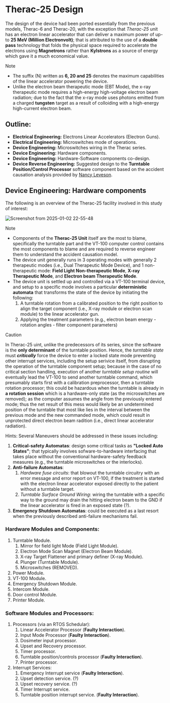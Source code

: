 # Therac-25 Design

The design of the device had been ported essentially from the previous models, Therac-6 and Therac-20, with the exception that _Therac-25_ unit has an electron linear accelerator that can deliver a maximum power of up-to **25 MeV (Million Electronvolt)**; that is attributed to the use of a **double pass** technology that folds the physical space required to accelerate the electrons using **Magnetrons** rather than **Kylstrons** as a source of energy which gave it a much economical value.

> [!NOTE]
>
> * The suffix (N) written as **6, 20 and 25** denotes the maximum capabilities of the linear accelerator powering the device.
> * Unlike the electron beam therapeutic mode (EBT Mode), the x-ray therapeutic mode requires a high-energy high-voltage electron beam radiation;
> due to the fact that the x-ray mode uses photons emitted from a charged **tungsten** target as a result of colloiding with a high-energy high-current electron beam.

## Outline:
* **Electrical Engineering:** Electrons Linear Accelerators (Electron Guns).
* **Electrical Engineering:** Microswitches mode of operations.
* **Device Engineering:** Microswitches wiring in the Therac series.
* **Device Engineering:** Hardware components.
* **Device Engineering:** Hardware-Software components co-design.
* **Device Reverse Engineering:** Suggested design to the **Turntable Position/Control Processor** software component based on the accident causation analysis provided by [Nancy Leveson](https://en.wikipedia.org/wiki/Nancy_Leveson).

## Device Engineering: Hardware components

The following is an overview of the Therac-25 facility involved in this study of interest:

![Screenshot from 2025-01-02 22-55-48](https://github.com/user-attachments/assets/b75d729b-4a08-4912-92b6-0b05146ac12d)

> [!NOTE]
> * Components of the **Therac-25 Unit** itself are the most to blame, specifically the turntable part and the VT-100 computer control contains the most components to blame and are required to reverse engineer them to understand the accident causation model.
> * The device unit generally runs in 3 operating modes with generally 2 therapeutic modes (i.e., Dual Therapeutic Mode Device), and 1 non-therapeutic mode: **Field Light Non-therapeutic Mode**, **X-ray Therapeutic Mode**, and **Electron beam Therapeutic Mode**.
> * The device unit is settled up and controlled via a VT-100 terminal device, and setup to a specific mode involves a particular **deterministic automata** that transforms the state of the device by initiating the following:
>     1) A turntable rotation from a calibrated position to the right position to align the target component (i.e., X-ray module or electron scan module) to the linear accelerator gun.
>     2) Applying the treatment parameters (e.g., electron beam energy - rotation angles - filter component parameters)

> [!CAUTION]
> In Therac-25 uint, unlike the predecessors of its series, since the software is the **only determinant** of the turntable position. Hence, the _turntable state_ must **_critically_** force the device to enter a locked state mode preventing other interrupt services, including the setup serivice itself, from disrupting the operation of the turntable component setup; because in the case of no critical section handling, execution of another _turntable setup routine_ will eventually lead the VT-100 to send another turntable command, which presumably starts first with a calibration preprocessor, then a turntable rotation processor; this could be hazardous when the turntable is already in **a rotation session** which is a hardware-only state (as the microswitches are removed); as the computer assumes the angle from the previously entered mode; thus the net result of this mess would likely be an undetermined position of the turntable that most like lies in the interval between the previous mode and the new commanded mode, which could result in unprotected direct electron beam radition (i.e., direct linear accelerator radiation).
>
> Hints: Several Maneuvers should be addressed in these issues including:
> 1) **Critical-safety Automatas**: design some critical tasks as **"Locked Auto States"**; that typically involves sofware-to-hardware interfacing that takes place without the conventional hardware-safety feedback measures (e.g., the turntable microswitches or the interlocks).
> 2) **Anti-failure Automatas**:
>       1) _Hardware fuse circuits_: that blowout the turntable circuitry with an error message and error report on VT-100, if the treatment is started with the electron linear accelerator exposed directly to the patient without a turntable target.
>       2) _Turntable Surface Ground Wiring_: wiring the turntable with a specific way to the ground may drain the hitting electron beam to the GND if the linear accelerator is fired in an exposed state (?).
> 4) **Emergency Shutdown Automatas**: could be executed as a last resort when the previously described anti-failure mechanisms fail. 

### Hardware Modules and Components:
1) Turntable Module.
    1) Mirror for field light Mode (Field Light Module).
    2) Electron Mode Scan Magnet (Electron Beam Module).
    3) X-ray Target Flattener and primary definer (X-ray Module).
    4) Plunger (Turntable Module).
    5) Microswitches (REMOVED).   
6) Power Module.
7) VT-100 Module.
8) Emergency Shutdown Module.
9) Intercom Module.
10) Door control Module.
11) Printer Module.

### Software Modules and Processors:
1) Processors (via an RTOS Schedular):
    1) Linear Accelerator Processor (**Faulty Interaction**).
    2) Input Mode Processor (**Faulty Interaction**).
    3) Dosimeter input processor.
    4) Upset and Recovery processor.
    5) Timer processor.
    6) Turntable position/controls processor (**Faulty Interaction**).
    7) Printer processor.
2) Interrupt Services:
    1) Emergency Interrupt service (**Faulty Interaction**).
    2) Upset detection service. (?)
    3) Upset recovery service. (?)
    4) Timer Interrupt service.
    5) Turntable position interrupt service. (**Faulty Interaction**).

